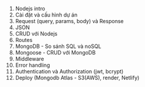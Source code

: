 1. Nodejs intro
2. Cài đặt và cấu hình dự án
3. Request (query, params, body) và Response
4. JSON
5. CRUD với Nodejs
6. Routes
7. MongoDB - So sánh SQL và noSQL
8. Mongoose - CRUD với MongoDB
9. Middleware
10.   Error handling
11.   Authentication và Authorization (jwt, bcrypt)
12.   Deploy (Mongodb Atlas - S3(AWS), render, Netlify)
